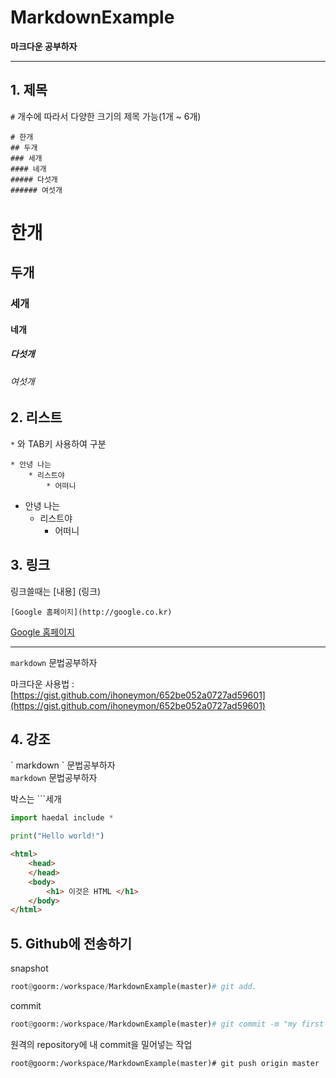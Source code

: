 # MarkdownExample
**마크다운 공부하자**

***

## 1. 제목

`#` 개수에 따라서 다양한 크기의 제목 가능(1개 ~ 6개)
```
# 한개
## 두개
### 세개
#### 네개
##### 다섯개
###### 여섯개
```

# 한개
## 두개
### 세개
#### 네개
##### 다섯개
###### 여섯개


## 2. 리스트
`*` 와 TAB키 사용하여 구분
```
* 안녕 나는
    * 리스트야
        * 어떠니
```

* 안녕 나는
    * 리스트야
        * 어떠니
        

## 3. 링크
링크쓸때는 [내용] (링크)

```
[Google 홈페이지](http://google.co.kr)
```
[Google 홈페이지](http://google.co.kr)

---

`markdown` 문법공부하자

마크다운 사용법 : [https://gist.github.com/ihoneymon/652be052a0727ad59601](https://gist.github.com/ihoneymon/652be052a0727ad59601)


## 4. 강조
\` markdown \` 문법공부하자  
`markdown` 문법공부하자

박스는 \`\`\`세개

```python
import haedal include *

print("Hello world!")
```

```html
<html>
    <head>
    </head>
    <body>
        <h1> 이것은 HTML </h1>
    </body>
</html>

```  

## 5. Github에 전송하기

snapshot

```python
root@goorm:/workspace/MarkdownExample(master)# git add.
```

commit

```python
root@goorm:/workspace/MarkdownExample(master)# git commit -m "my first markdown"
```

원격의 repository에 내 commit을 밀어넣는 작업

```html
root@goorm:/workspace/MarkdownExample(master)# git push origin master
```
